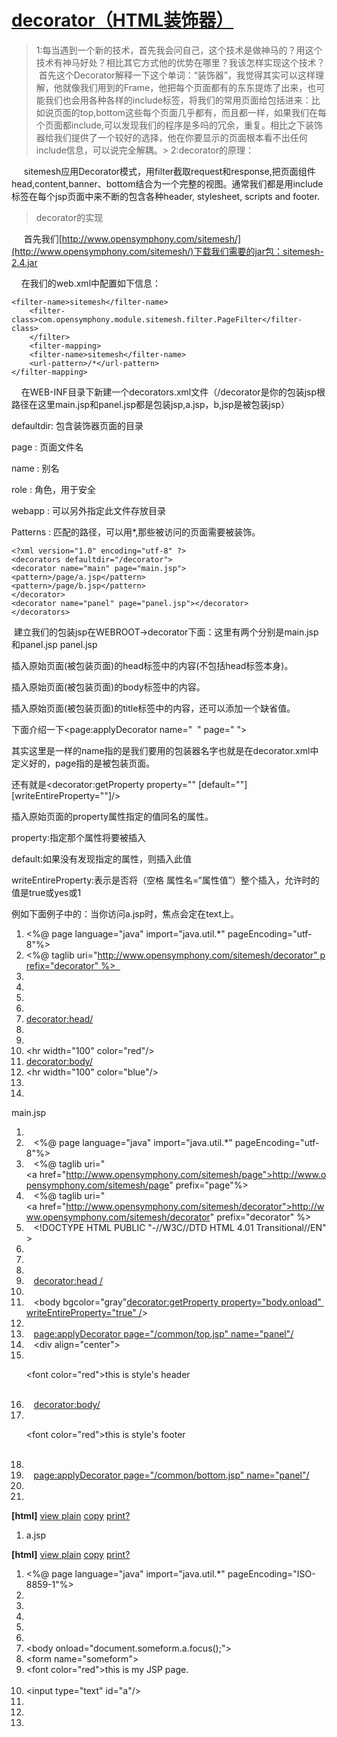 # [ decorator（HTML装饰器）                    ](http://blog.csdn.net/jzh440/article/details/7770013)                                                                            

> 1:每当遇到一个新的技术，首先我会问自己，这个技术是做神马的？用这个技术有神马好处？相比其它方式他的优势在哪里？我该怎样实现这个技术？
>  首先这个Decorator解释一下这个单词：“装饰器”，我觉得其实可以这样理解，他就像我们用到的Frame，他把每个页面都有的东东提炼了出来，也可能我们也会用各种各样的include标签，将我们的常用页面给包括进来：比如说页面的top,bottom这些每个页面几乎都有，而且都一样，如果我们在每个页面都include,可以发现我们的程序是多吗的冗余，重复。相比之下装饰器给我们提供了一个较好的选择，他在你要显示的页面根本看不出任何include信息，可以说完全解耦。> 2:decorator的原理：

     sitemesh应用Decorator模式，用filter截取request和response,把页面组件head,content,banner、bottom结合为一个完整的视图。通常我们都是用include标签在每个jsp页面中来不断的包含各种header, stylesheet, scripts and footer.

> decorator的实现

     首先我们[http://www.opensymphony.com/sitemesh/](http://www.opensymphony.com/sitemesh/)下载我们需要的jar包：sitemesh-2.4.jar

    在我们的web.xml中配置如下信息：

```&lt;filter&gt;   
<filter-name>sitemesh</filter-name>   
	<filter-class>com.opensymphony.module.sitemesh.filter.PageFilter</filter-class>   
	</filter>   
	<filter-mapping>   
	<filter-name>sitemesh</filter-name>   
	<url-pattern>/*</url-pattern>   
</filter-mapping>  
```

    在WEB-INF目录下新建一个decorators.xml文件（/decorator是你的包装jsp根路径在这里main.jsp和panel.jsp都是包装jsp,a.jsp，b,jsp是被包装jsp）

defaultdir: 包含装饰器页面的目录

page : 页面文件名

name : 别名

role : 角色，用于安全

webapp : 可以另外指定此文件存放目录

Patterns : 匹配的路径，可以用*,那些被访问的页面需要被装饰。


    <?xml version="1.0" encoding="utf-8" ?>   
    <decorators defaultdir="/decorator">  
    <decorator name="main" page="main.jsp">  
    <pattern>/page/a.jsp</pattern>   
    <pattern>/page/b.jsp</pattern>  
    </decorator>  
    <decorator name="panel" page="panel.jsp"></decorator>  
    </decorators>  


 建立我们的包装jsp在WEBROOT->decorator下面：这里有两个分别是main.jsp和panel.jsp
panel.jsp

插入原始页面(被包装页面)的head标签中的内容(不包括head标签本身)。

插入原始页面(被包装页面)的body标签中的内容。

插入原始页面(被包装页面)的title标签中的内容，还可以添加一个缺省值。

下面介绍一下<page:applyDecorator name="  " page=" ">

其实这里是一样的name指的是我们要用的包装器名字也就是在decorator.xml中定义好的，page指的是被包装页面。

还有就是<decorator:getProperty property="" [default=""][writeEntireProperty=""]/>

插入原始页面的property属性指定的值同名的属性。

property:指定那个属性将要被插入

default:如果没有发现指定的属性，则插入此值

writeEntireProperty:表示是否将（空格 属性名=“属性值”）整个插入，允许时的值是true或yes或1

例如下面例子中的：当你访问a.jsp时，焦点会定在text上。



1. <%@ page language="java" import="java.util.*" pageEncoding="utf-8"%>  
2. <%@ taglib uri="http://www.opensymphony.com/sitemesh/decorator" prefix="decorator" %>  
3. <!DOCTYPE HTML PUBLIC "-//W3C//DTD HTML 4.01 Transitional//EN">  
4. <html>  
5. <head>  
6. <title>  
7. <decorator:title default="默认包装器。。。"/>  
8. </title>  
9. <decorator:head/>  
10. </head>  
11. <body>  
12. <hr width="100" color="red"/>  
13. <decorator:body/>  
14. <hr width="100" color="blue"/>  
15. </body>  
16. </html>  



main.jsp

1.    ​
2.    <%@ page language="java" import="java.util.*" pageEncoding="utf-8"%>  
3.    <%@ taglib uri="<a href="http://www.opensymphony.com/sitemesh/page">http://www.opensymphony.com/sitemesh/page</a>" prefix="page"%>  
4.    <%@ taglib uri="<a href="http://www.opensymphony.com/sitemesh/decorator">http://www.opensymphony.com/sitemesh/decorator</a>" prefix="decorator" %>  
5.    <!DOCTYPE HTML PUBLIC "-//W3C//DTD HTML 4.01 Transitional//EN">  
6.    <html>  
7.    <head>   
8.    <title><decorator:title default="装饰器页面..." /></title>   
9.    <decorator:head />   
10.    </head>   
11.    <body bgcolor="gray"<decorator:getProperty property="body.onload" writeEntireProperty="true" />>  
12.    ​
13.    <page:applyDecorator page="/common/top.jsp" name="panel"/>  
14.    <div align="center">  
15.    <p><font color="red">this is style's header</font></p>   
16.    <decorator:body/>  
17.    <p><font color="red">this is style's footer</font></p>   
18.    </div>  
19.    <page:applyDecorator page="/common/bottom.jsp" name="panel"/>  
20.    </body>   
21.    </html>  

**[html]** [view plain](http://blog.csdn.net/jzh440/article/details/7770013#) [copy](http://blog.csdn.net/jzh440/article/details/7770013#) [print](http://blog.csdn.net/jzh440/article/details/7770013#)[?](http://blog.csdn.net/jzh440/article/details/7770013#)

1. a.jsp  

**[html]** [view plain](http://blog.csdn.net/jzh440/article/details/7770013#) [copy](http://blog.csdn.net/jzh440/article/details/7770013#) [print](http://blog.csdn.net/jzh440/article/details/7770013#)[?](http://blog.csdn.net/jzh440/article/details/7770013#)

1. <%@ page language="java" import="java.util.*" pageEncoding="ISO-8859-1"%>  
2. <!DOCTYPE HTML PUBLIC "-//W3C//DTD HTML 4.01 Transitional//EN">  
3. <html>  
4. <head>  
5. <title>My JSP 'a.jsp' starting page</title>  
6. </head>  
7. <body onload="document.someform.a.focus();">  
8. <form name="someform">  
9. <font color="red">this is my JSP page. </font><br>  
10. <input type="text" id="a"/>  
11. </form>  
12. </body>  
13. </html>  
```

```